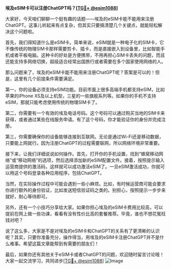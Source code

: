 **埃及eSIM卡可以注册ChatGPT吗？[[TG💪+ @esim1088](https://t.me/s/esim1088)]**

大家好，今天咱们聊聊一个挺有趣的话题——埃及的eSIM卡能不能用来注册ChatGPT。这事儿听起来有点复杂，但其实只要搞清楚几个关键点，就能轻松解决这个问题啦。

首先，我们得知道什么是eSIM卡。简单来说，eSIM就是一种电子化的SIM卡，它不像传统的物理SIM卡那样需要剪卡、插卡，而是直接嵌入到设备里，比如智能手机或者平板电脑。这种卡的好处是方便携带，不用再担心SIM卡丢失的问题，而且还能支持多网络切换，超级适合经常出国旅行或者需要在多个国家使用网络的人。

那么问题来了，埃及的eSIM卡能不能用来注册ChatGPT呢？答案是可以的！但是，这里有几个前提条件需要满足。

第一，你的设备必须支持eSIM功能。目前市面上很多高端手机都支持eSIM，比如苹果的iPhone XS及以上机型，三星的一些旗舰系列等。如果你的手机不支持eSIM，那就只能考虑使用传统的物理SIM卡了。

第二，你需要有一个有效的埃及电话号码。这个号码可以通过购买当地的SIM卡来获得，或者通过某些在线服务申请。有了这个号码，你才能验证你的身份并完成注册。

第三，你需要确保你的设备能够连接到互联网。无论是通过Wi-Fi还是移动数据，只要能上网就行。因为注册ChatGPT的过程需要联网，所以网络环境非常重要。

接下来，让我们详细说说如何操作。首先，打开你的手机设置，找到“蜂窝移动网络”或“移动网络”的选项，然后选择添加新的eSIM配置文件。接着，按照提示输入运营商提供的激活码，这样就可以成功激活eSIM了。一旦eSIM激活成功，你就可以用这个号码登录各种应用程序，包括ChatGPT。

当然，在实际操作过程中可能会遇到一些小麻烦。比如，有时候运营商可能会要求你进行额外的身份验证，比如发送短信验证码之类的。别担心，按照提示一步步来就好，耐心等待即可。

另外，还有一个小技巧分享给大家。如果你担心埃及的eSIM卡费用比较高，可以提前在网上做一些功课，看看有没有性价比高的套餐推荐。毕竟，谁也不想花冤枉钱对吧？

说了这么多，大家是不是对埃及的eSIM卡和ChatGPT的关系有了更清晰的认识呢？其实，只要你准备充分，操作得当，用埃及的eSIM卡注册ChatGPT并不是什么难事。希望这篇文章能帮到有需要的朋友们！

最后，如果你还有其他关于eSIM卡或者ChatGPT的问题，欢迎随时留言讨论哦！大家一起交流学习，共同进步[[TG💪+ @esim1088](https://t.me/s/esim1088)] ![Image](https://i.postimg.cc/4NQfJmqS/Snipaste-2025-05-13-00-14-12.png)